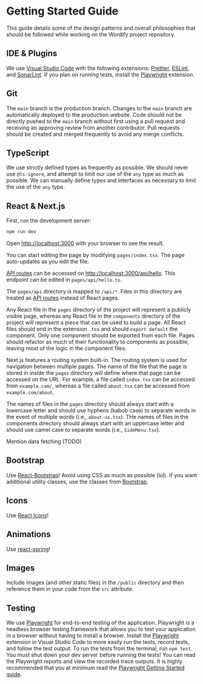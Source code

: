 # Getting Started Guide

This guide details some of the design patterns and overall philosophies that should be followed while working on the Wordify project repository.

## IDE & Plugins

We use [Visual Studio Code](https://code.visualstudio.com/) with the following extensions: [Prettier](https://marketplace.visualstudio.com/items?itemName=esbenp.prettier-vscode), [ESLint](https://marketplace.visualstudio.com/items?itemName=dbaeumer.vscode-eslint), and [SonarLint](https://marketplace.visualstudio.com/items?itemName=SonarSource.sonarlint-vscode). If you plan on running tests, install the [Playwright](https://marketplace.visualstudio.com/items?itemName=ms-playwright.playwright) extension.

## Git

The `main` branch is the production branch. Changes to the `main` branch are automatically deployed to the production website. Code should not be directly pushed to the `main` branch without first using a pull request and receiving an approving review from another contributor. Pull requests should be created and merged frequently to avoid any merge conflicts.

## TypeScript

We use strictly defined types as frequently as possible. We should never use `@ts-ignore`, and attempt to limit our use of the `any` type as much as possible. We can manually define types and interfaces as necessary to limit the use of the `any` type.

## React & Next.js

First, run the development server:

```bash
npm run dev
```

Open [http://localhost:3000](http://localhost:3000) with your browser to see the result.

You can start editing the page by modifying `pages/index.tsx`. The page auto-updates as you edit the file.

[API routes](https://nextjs.org/docs/api-routes/introduction) can be accessed on [http://localhost:3000/api/hello](http://localhost:3000/api/hello). This endpoint can be edited in `pages/api/hello.ts`.

The `pages/api` directory is mapped to `/api/*`. Files in this directory are treated as [API routes](https://nextjs.org/docs/api-routes/introduction) instead of React pages.

Any React file in the `pages` directory of the project will represent a publicly visible page, whereas any React file in the `components` directory of the project will represent a piece that can be used to build a page. All React files should end in the extension `.tsx` and should `export default` the component. Only one component should be exported from each file. Pages should refactor as much of their functionality to components as possible, leaving most of the logic in the component files.

Next.js features a routing system built-in. The routing system is used for navigation between multiple pages. The name of the file that the page is stored in inside the `pages` directory will define where that page can be accessed on the URL. For example, a file called `index.tsx` can be accessed from `example.com/`, whereas a file called `about.tsx` can be accessed from `example.com/about`.

The names of files in the `pages` directory should always start with a lowercase letter and should use hyphens (kabob case) to separate words in the event of multiple words (i.e., `about-us.tsx`). THe names of files in the components directory should always start with an uppercase letter and should use camel case to separate words (i.e., `SideMenu.tsx`).

Mention data fetching (TODO)

## Bootstrap

Use [React-Bootstrap](https://react-bootstrap.github.io/)! Avoid using CSS as much as possible (lol). If you want additional utility classes, use the classes from [Bootstrap](https://getbootstrap.com/).

## Icons

Use [React Icons](https://react-icons.github.io/react-icons/)!

## Animations

Use [react-spring](https://www.react-spring.io/)!

## Images

Include images (and other static files) in the `/public` directory and then reference them in your code from the `src` attribute.

## Testing

We use [Playwright](https://playwright.dev/) for end-to-end testing of the application. Playwright is a headless browser testing framework that allows you to test your application in a browser without having to install a browser. Install the [Playwright](https://marketplace.visualstudio.com/items?itemName=ms-playwright.playwright) extension in Visual Studio Code to more easily run the tests, record tests, and follow the test output. To run the tests from the terminal, run `npm test`. You must shut down your dev server before running the tests! You can read the Playwright reports and view the recorded trace outputs. It is highly recommended that you at minimum read the [Playwright Getting Started guide](https://playwright.dev/docs/intro).
